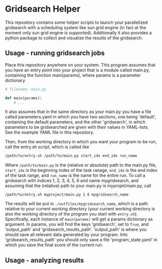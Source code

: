 # Gridsearch Helper
This repository contains some helper scripts to launch your parallelized gridsearch with a scheduling system like sun grid engine (in fact at the moment only sun grid engine is supported).
Additionally it also provides a python package to collect and visualize the results of the gridsearch.

## Usage - running gridsearch jobs
Place this repository anywhere on your system. This program assumes that you have an entry point into your project that is a module called main.py, containing the function main(params), where params is a parameter dictionary.

```python
# filename: main.py

def main(params):
	# ...
```

It also assumes that in the same directory as your main.py you have a file called parameters.yaml in which you have two sections, one being 'default', containing the default parameters, and the other 'gridsearch', in which parameters to be gridsearched are given with their values in YAML-lists. See the example YAML file in this repository.

Then, from the working directory in which you want your program to be run, call the entry.sh script, which is called like

```bash
/path/to/entry.sh /path/to/main.py start_idx end_idx run_name
```

Where ``/path/to/main.py`` is the (relative or absolute) path to the main.py file, ``start_idx`` is the beginning index of the task ranage, ``end_idx`` is the end index of the task range, and ``run_name`` is the name for the entire run. To call a gridsearch with indices 1, 2, 3, 4, 5, 6 and name mygridsearch, and assuming that the (relative) path to your main.py is myprojet/main.py, call

```
/path/to/entry.sh myproject/main.py 1 6 mygridsearch_name
```

The results will be put in ``./outfiles/mygridsearch_name``, which is a path relative to your current working directory (your current working directory is also the working directory of the program you start with ```entry.sh```). Specifically, each instance of ```main(params)``` will get a params dictionary as argument. In params, you will find the keys 'gridsearch', set to ```True```, and 'output_path' and 'gridsearch_results_path'. 'output_path' is where you should save all relevant data generated by your program. Into 'gridsearch_results_path' you should only save a file 'program_state.yaml' in which you save the final score of the current run.

## Usage - analyzing results

